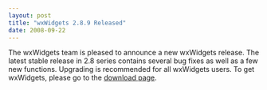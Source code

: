 ```yaml
---
layout: post
title: "wxWidgets 2.8.9 Released"
date: 2008-09-22
---
```


The wxWidgets team is pleased to announce a new wxWidgets release. The latest
stable release in 2.8 series contains several bug fixes as well as a few new
functions. Upgrading is recommended for all wxWidgets users. To get wxWidgets,
please go to the [download page][1].

[1]: http://www.wxwidgets.org/downloads/